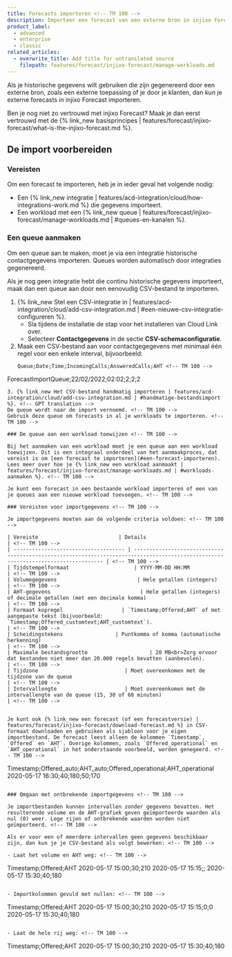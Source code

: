 ```yaml
---
title: Forecasts importeren <!-- TM 100 -->
description: Importeer een forecast van een externe bron in injixo Forecast. <!-- TM 100 -->
product_label:
  - advanced
  - enterprise
  - classic
related_articles:
  - overwrite_title: Add title for untranslated source
    filepath: features/forecast/injixo-forecast/manage-workloads.md
---
```


Als je historische gegevens wilt gebruiken die zijn gegenereerd door een externe bron, zoals een externe toepassing of je door je klanten, dan kun je externe forecasts in injixo Forecast importeren. <!-- TM 100 -->

Ben je nog niet zo vertrouwd met injixo Forecast? Maak je dan eerst vertrouwd met de {% link_new basisprincipes | features/forecast/injixo-forecast/what-is-the-injixo-forecast.md %}. <!-- TM 100 -->

## De import voorbereiden <!-- TM 100 -->

### Vereisten <!-- TM 100 -->

Om een forecast te importeren, heb je in ieder geval het volgende nodig: <!-- TM 100 -->

- Een {% link_new integratie | features/acd-integration/cloud/how-integrations-work.md %} die gegevens importeert. <!-- TM 100 -->
- Een workload met een {% link_new queue | features/forecast/injixo-forecast/manage-workloads.md | #queues-en-kanalen %}. <!-- TM 100 -->
   <!-- GPT translation -->
### Een queue aanmaken <!-- TM 100 -->

Om een queue aan te maken, moet je via een integratie historische contactgegevens importeren. Queues worden automatisch door integraties gegenereerd. <!-- TM 100 -->

Als je nog geen integratie hebt die continu historische gegevens importeert, maak dan een queue aan door een eenovudig CSV-bestand te importeren. <!-- TM 100 -->

1. {% link_new Stel een CSV-integratie in | features/acd-integration/cloud/add-csv-integration.md | #een-nieuwe-csv-integratie-configureren %}. <!-- TM 100 -->
   - Sla tijdens de installatie de stap voor het installeren van Cloud Link over. <!-- TM 100 -->
   - Selecteer **Contactgegevens** in de sectie **CSV-schemaconfiguratie**. <!-- TM 100 -->
2. Maak een CSV-bestand aan voor contactgegegevens met minimaal één regel voor een enkele interval, bijvoorbeeld: <!-- TM 100 -->
   ```
   Queue;Date;Time;IncomingCalls;AnsweredCalls;AHT <!-- TM 100 -->
  ForecastImportQueue;22/02/2022;02:02;2;2;2 <!-- TM 100 -->
   ```
3. {% link_new Het CSV-bestand handmatig importeren | features/acd-integration/cloud/add-csv-integration.md | #handmatige-bestandsimport %}. <!-- GPT translation -->
   De queue wordt naar de import vernoemd. <!-- TM 100 -->
   Gebruik deze queue om forecasts in al je workloads te importeren. <!-- TM 100 -->

### De queue aan een workload toewijzen <!-- TM 100 -->

Bij het aanmaken van een workload moet je een queue aan een workload toewijzen. Dit is een integraal onderdeel van het aanmaakproces, dat vereist is om [een forecast te importeren](#een-forecast-importeren). Lees meer over hoe je {% link_new een workload aanmaakt | features/forecast/injixo-forecast/manage-workloads.md | #workloads-aanmaken %}. <!-- TM 100 -->

Je kunt een forecast in een bestaande workload importeren of een van je queues aan een nieuwe workload toevoegen. <!-- TM 100 -->

### Vereisten voor importgegevens <!-- TM 100 -->

Je importgegevens moeten aan de volgende criteria voldoen: <!-- TM 100 -->

| Vereiste                          | Details                                                                                                                            | <!-- TM 100 -->
| ------------------------------------ | ---------------------------------------------------------------------------------------------------------------------------------- | <!-- TM 100 -->
| Tijdstempelformaat                     | YYYY-MM-DD HH:MM                                                                                                                   | <!-- TM 100 -->
| Volumegegevens                          | Hele getallen (integers)                                                                                                           | <!-- TM 100 -->
| AHT-gegevens                             | Hele getallen (integers) of decimale getallen (met een decimale komma)                                                                  | <!-- TM 100 -->
| Formaat kopregel                   | `Timestamp;Offered;AHT` of met aangepaste tekst (bijvoorbeeld: `Timestamp;Offered_customtext;AHT_customtext`).                                 | <!-- TM 100 -->
| Scheidingstekens                 | Puntkomma of komma (automatische herkenning)                                                                                                 | <!-- TM 100 -->
| Maximale bestandsgrootte                    | 20 MB<br>Zorg ervoor dat bestanden niet meer dan 20.000 regels bevatten (aanbevolen).                                                                         | <!-- TM 100 -->
| Tijdzone                            | Moet overeenkomen met de tijdzone van de queue                                                                                             | <!-- TM 100 -->
| Intervallengte                      | Moet overeenkomen met de intervallengte van de queue (15, 30 of 60 minuten)                                                               | <!-- TM 100 -->


Je kunt ook {% link_new een forecast (of een forecastversie) | features/forecast/injixo-forecast/download-forecast.md %} in CSV-formaat downloaden en gebruiken als sjabloon voor je eigen importbestand. De forecast leest alleen de kolommen `Timestamp`, `Offered` en `AHT`. Overige kolommen, zoals `Offered_operational` en `AHT_operational` in het onderstaande voorbeeld, worden genegeerd. <!-- TM 100 -->

```
Timestamp;Offered_auto;AHT_auto;Offered_operational;AHT_operational <!-- TM 100 -->
2020-05-17 16:30;40;180;50;170 <!-- TM 100 -->
```

### Omgaan met ontbrekende importgegevens <!-- TM 100 -->

Je importbestanden kunnen intervallen zonder gegevens bevatten. Het resulterende volume en de AHT-grafiek geven geïmporteerde waarden als nul (0) weer. Lege rijen of ontbrekende waarden worden niet geïmporteerd. <!-- TM 100 -->

Als er voor een of meerdere intervallen geen gegevens beschikbaar zijn, dan kun je je CSV-bestand als volgt bewerken: <!-- TM 100 -->

- Laat het volume en AHT weg: <!-- TM 100 -->

  ```
  Timestamp;Offered;AHT <!-- TM 100 -->
2020-05-17 15:00;30;210 <!-- TM 100 -->
2020-05-17 15:15;; <!-- TM 100 -->
2020-05-17 15:30;40;180 <!-- TM 100 -->
  ```

- Importkolommen gevuld met nullen: <!-- TM 100 -->

  ```
  Timestamp;Offered;AHT <!-- TM 100 -->
2020-05-17 15:00;30;210 <!-- TM 100 -->
2020-05-17 15:15;0;0 <!-- TM 100 -->
2020-05-17 15:30;40;180 <!-- TM 100 -->
  ```

- Laat de hele rij weg: <!-- TM 100 -->

  ```
  Timestamp;Offered;AHT <!-- TM 100 -->
2020-05-17 15:00;30;210 <!-- TM 100 -->
2020-05-17 15:30;40;180 <!-- TM 100 -->
  ```